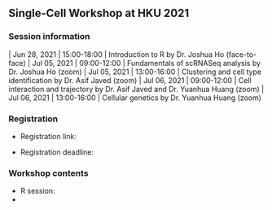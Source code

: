 ## Single-Cell Workshop at HKU 2021


### Session information

| Jun 28, 2021 | 15:00-18:00 | Introduction to R by Dr. Joshua Ho (face-to-face)
| Jul 05, 2021 | 09:00-12:00 | Fundamentals of scRNASeq analysis by Dr. Joshua Ho (zoom)
| Jul 05, 2021 | 13:00-16:00 | Clustering and cell type identification by Dr. Asif Javed (zoom)
| Jul 06, 2021 | 09:00-12:00 | Cell interaction and trajectory by Dr. Asif Javed and Dr. Yuanhua Huang (zoom)
| Jul 06, 2021 | 13:00-16:00 | Cellular genetics by Dr. Yuanhua Huang (zoom)


### Registration

* Registration link:

* Registration deadline:

### Workshop contents

* R session: 
* 

